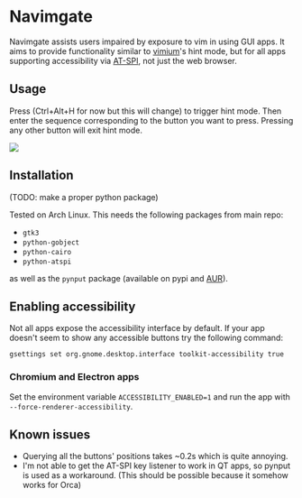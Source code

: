 # Navimgate

Navimgate assists users impaired by exposure to vim in using GUI apps. It aims to provide functionality similar to [vimium](https://github.com/philc/vimium)'s hint mode, but for all apps supporting accessibility via [AT-SPI](https://gitlab.gnome.org/GNOME/pyatspi2), not just the web browser.

## Usage

Press (Ctrl+Alt+H for now but this will change) to trigger hint mode. Then enter the sequence corresponding to the button you want to press. Pressing any other button will exit hint mode.

![](https://user-images.githubusercontent.com/7050221/115587533-14271380-a2ce-11eb-974f-916ecfe0ad73.gif)

## Installation

(TODO: make a proper python package)

Tested on Arch Linux.
This needs the following packages from main repo:
- `gtk3`
- `python-gobject`
- `python-cairo`
- `python-atspi`

as well as the `pynput` package (available on pypi and [AUR](https://aur.archlinux.org/packages/python-pynput/)).

## Enabling accessibility

Not all apps expose the accessibility interface by default. If your app doesn't seem to show any accessible buttons try the following command:

```
gsettings set org.gnome.desktop.interface toolkit-accessibility true
```

### Chromium and Electron apps

Set the environment variable `ACCESSIBILITY_ENABLED=1` and run the app with `--force-renderer-accessibility`.

## Known issues

- Querying all the buttons' positions takes ~0.2s which is quite annoying.
- I'm not able to get the AT-SPI key listener to work in QT apps, so pynput is used as a workaround. (This should be possible because it somehow works for Orca)

